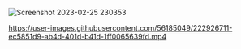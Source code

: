 ![Screenshot 2023-02-25 230353](https://user-images.githubusercontent.com/56185049/221377384-cac875c5-8f1f-40ef-8238-9f7f15bf960c.png)


https://user-images.githubusercontent.com/56185049/222926711-ec5851d9-ab4d-401d-b41d-1ff0065639fd.mp4

